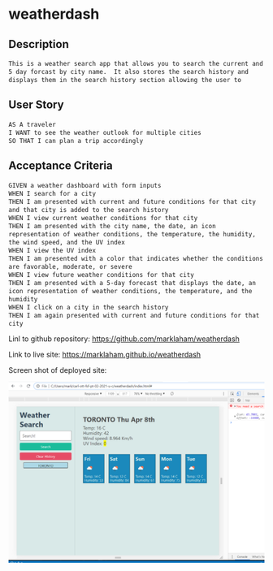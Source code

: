 # weatherdash

## Description

```
This is a weather search app that allows you to search the current and 5 day forcast by city name.  It also stores the search history and displays them in the search history section allowing the user to 
```

## User Story

```
AS A traveler
I WANT to see the weather outlook for multiple cities
SO THAT I can plan a trip accordingly
```

## Acceptance Criteria

```
GIVEN a weather dashboard with form inputs
WHEN I search for a city
THEN I am presented with current and future conditions for that city and that city is added to the search history
WHEN I view current weather conditions for that city
THEN I am presented with the city name, the date, an icon representation of weather conditions, the temperature, the humidity, the wind speed, and the UV index
WHEN I view the UV index
THEN I am presented with a color that indicates whether the conditions are favorable, moderate, or severe
WHEN I view future weather conditions for that city
THEN I am presented with a 5-day forecast that displays the date, an icon representation of weather conditions, the temperature, and the humidity
WHEN I click on a city in the search history
THEN I am again presented with current and future conditions for that city

```

Linl to github repository: 
https://github.com/marklaham/weatherdash

Link to live site:
https://marklaham.github.io/weatherdash


Screen shot of deployed site:



![Getting Started](./assets/images/ScreenshotWeathDash.png) 